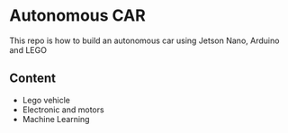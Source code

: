 # Autonomous CAR

This repo is how to build  an autonomous car using Jetson Nano, Arduino and LEGO 

## Content
- Lego vehicle
- Electronic and motors
- Machine Learning

